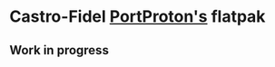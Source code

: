 # Castro-Fidel [PortProton's](https://github.com/Castro-Fidel/PortWINE) flatpak 

## Work in progress
